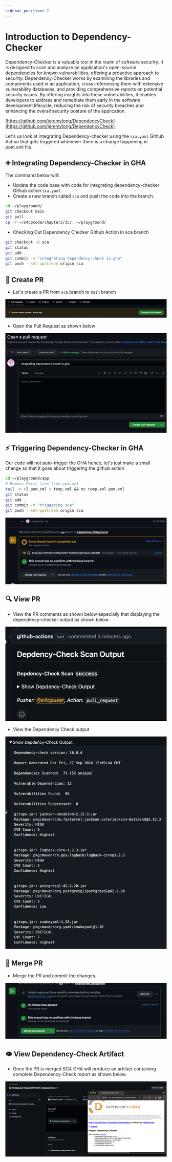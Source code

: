 ```yaml
---
sidebar_position: 2
---
```


# Introduction to Dependency-Checker

Dependency-Checker is a valuable tool in the realm of software security. It is designed to scan and analyze an application's open-source dependencies for known vulnerabilities, offering a proactive approach to security. Dependency-Checker works by examining the libraries and components used in an application, cross-referencing them with extensive vulnerability databases, and providing comprehensive reports on potential security issues. By offering insights into these vulnerabilities, it enables developers to address and remediate them early in the software development lifecycle, reducing the risk of security breaches and enhancing the overall security posture of the application.

[https://github.com/jeremylong/DependencyCheck](https://github.com/jeremylong/DependencyCheck)

Let's us look at integrating Dependency-checker using the `sca.yaml` Github Action that gets triggered whenever there is a change happening in pom.xml file.

## ➕ Integrating Dependency-Checker in GHA

The command below will:

- Update the code base with code for integrating dependency-checker Github action `sca.yaml`.
- Create a new branch called `sca` and push the code into the branch.

```bash
cd ~/playground/
git checkout main
git pull
cp -r ~/s4cpcode/chapter3/3C/. ~/playground/
```

- Checking Out Dependency Checker Github Action in sca branch

```bash
git checkout -b sca
git status
git add .
git commit -m "integrating dependency-check in gha"
git push --set-upstream origin sca
```

## 🔄 Create PR

- Let's create a PR from `sca` branch to `main` branch

![](img/3B_1.png)

- Open the Pull Request as shown below

![](img/3B_2.png)

## ⚡ Triggering Dependency-Checker in GHA

Our code will not auto-trigger the GHA hence, let's just make a small change so that it goes about triggering the github action

```bash
cd ~/playground/app
# Remove First line from pom.xml    
tail -n +2 pom.xml > temp.xml && mv temp.xml pom.xml
git status
git add .
git commit -m "triggering sca"
git push --set-upstream origin sca
```

![](img/3B_3.png)

## 🔍 View PR

- View the PR comments as shown below especially that displaying the dependency-checker output as shown below

![](img/pr_comment_sca.png)

- View the Dependency Check output

![](img/dc_comment_output.png)

## 🔗 Merge PR

- Merge the PR and commit the changes.

![](img/3B_6.png)

## 👁️ View Dependency-Check Artifact

- Once the PR is merged SCA GHA will produce an artifact containing complete Dependency-Check report as shown below.

![](img/dc_report_summary.png)

